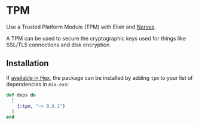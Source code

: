 # TPM

Use a Trusted Platform Module (TPM) with Elixir and [Nerves](https://nerves-project.org/).

A TPM can be used to secure the cryptographic keys used for things like SSL/TLS
connections and disk encryption.

## Installation

If [available in Hex](https://hex.pm/docs/publish), the package can be installed
by adding `tpm` to your list of dependencies in `mix.exs`:

```elixir
def deps do
  [
    {:tpm, "~> 0.0.1"}
  ]
end
```
